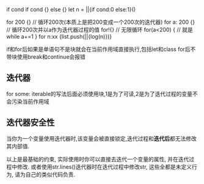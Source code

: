 if cond
if cond {} else {}
let n = ||{if cond:0 else:1}()


for 200 {} // 循环200次(本质上是把200变成一个200次的迭代器)
for a: 200 {} // 循环200次并以a作为迭代器过程的值
for!{} // 无限循环
for(a<200) { // 就是while
  a+=1
}
for n:xx {list.push(||{log(n)})}

if和for后如果是单语句不是块就会在当前作用域直接执行,包括let和class
for后不带块使用break和continue会报错

## 迭代器

for some: iterable的写法后面必须使用块,1是为了可读,2是为了迭代过程的变量不会污染当前作用域

## 迭代器安全性

当你为一个变量使用迭代器时,该变量会被直接锁定,迭代过程和**迭代后**都无法修改其内部值. 

以上是最基础的约束, 实际使用时你可以直接去迭代一个变量的属性, 并在迭代过程中修改. 或者使用str.lines()迭代器时在迭代过程中修改str, 这些全都是未定义行为, 请为自己的类似代码负责.


